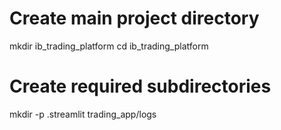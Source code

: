 # Create main project directory
mkdir ib_trading_platform
cd ib_trading_platform

# Create required subdirectories
mkdir -p .streamlit trading_app/logs